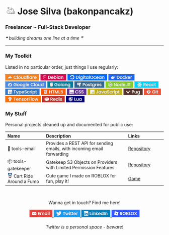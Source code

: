 <h1><img src="oneko-sleep.gif" alt="oneko"> Jose Silva (bakonpancakz)</h1>
<h3>Freelancer ~ Full-Stack Developer</h3>
<i>❝ building dreams one line at a time ❞</i>

<hr>

<h3>My Toolkit</h3>
<p>Listed in no particular order, just things I use regularly:</p>
<p>
    <img alt="Cloudflare" src="badges/generated/badge_cloudflare.png" />
    <img alt="Debian" src="badges/generated/badge_debian.png" />
    <img alt="DigitalOcean" src="badges/generated/badge_digitalocean.png" />
    <img alt="Docker" src="badges/generated/badge_docker.png" />
    <img alt="Google Cloud" src="badges/generated/badge_gcp.png" />
    <img alt="Golang" src="badges/generated/badge_go.png" />
    <img alt="Postgres" src="badges/generated/badge_postgres.png" />
    <img alt="NodeJS" src="badges/generated/badge_node.png" />
    <img alt="React" src="badges/generated/badge_react.png" />
    <img alt="TypeScript" src="badges/generated/badge_typescript.png" />
    <img alt="HTML5" src="badges/generated/badge_html.png" />
    <img alt="CSS" src="badges/generated/badge_css.png" />
    <img alt="JavaScript" src="badges/generated/badge_javascript.png" />
    <img alt="PugJS" src="badges/generated/badge_pug.png" />
    <img alt="Git" src="badges/generated/badge_git.png" />
    <img alt="TensorFlow" src="badges/generated/badge_tensorflow.png" />
    <img alt="Redis" src="badges/generated/badge_redis.png" />
    <img alt="Lua" src="badges/generated/badge_lua.png">
</p>

<h3>My Stuff</h3>
<p>Personal projects cleaned up and documented for public use:</p>
<table>
    <thead>
        <tr align="left">
            <th width="200px">Name</th>
            <th width="700px">Description</th>
            <th width="200px">Links</th>
        </tr>
    </thead>
    <tbody>
        <tr>
            <td>📧 tools-email</td>
            <td>Provides a REST API for sending emails, with incoming email forwarding</td>
            <td><a href="https://github.com/bakonpancakz/tools-email">Repository</a></td>
        </tr>
        <tr>
            <td>📦 tools-gatekeeper</td>
            <td>Gatekeep S3 Objects on Providers with Limited Permission Features</td>
            <td><a href="https://github.com/bakonpancakz/tools-gatekeeper">Repository</a></td>
        </tr>
        <tr>
            <td>
                <img alt="Cirno Fumo" src="badges/images/craf.png">    
                Cart Ride Around a Fumo
            </td>
            <td>Cute game I made on ROBLOX for fun, play it!</td>
            <td><a href="https://www.roblox.com/games/9987852646">Game</a></td>
        </tr>
        <!-- <tr>
            <td>tools-stickerboard</td>
            <td>Allow strangers to *safely* place GIFs and Images onto your Steam Profile</td>
            <td>
                <a href="https://github.com/bakonpancakz/tools-stickerboard">Repository</a>
                <span>&bull;</span>
                <a href="https://stickers.panca.kz">Website</a>
            </td>
        </tr>
        <tr>
            <td>discord-clips</td>
            <td>Media Sharing Website for Discord Users</td>
            <td>
                <a href="https://github.com/bakonpancakz/discord-clips">Repository</a>
                <a href="https://clips.panca.kz">Website</a>
            </td>
        </tr> -->
    </tbody>
</table>

<br>

<p align="center">Wanna get in touch? Find me here!</p>
<p align="center">
    <a href="mailto:bakonpancakz@gmail.com">
        <img alt="Email" src="badges/generated/social_email.png">
    </a>
    <a href="https://x.com/bakonpancakz">
        <img alt="Twitter" src="badges/generated/social_twitter.png">
    </a>
    <a href="https://www.linkedin.com/in/jose-silva-jr/">
        <img alt="LinkedIn" src="badges/generated/social_linkedin.png">
    </a>
    <a href="https://www.roblox.com/users/41537575/profile">
        <img alt="ROBLOX" src="badges/generated/social_roblox.png">
    </a>
</p>
<h6 align="center">
    <i>Twitter is a personal space - beware!</i>
</h6>

